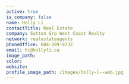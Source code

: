 ```yaml
---
active: true
is_company: false
name: Holly Li
contactTitle: Real Estate
company: Sutton Grp West Coast Realty
network: realestateagents
phoneOffice: 604-209-9732
email: hi@hollyli.ca
image_path:
color:
website:
profile_image_path: /images/holly-l--web.jpg
---
```



